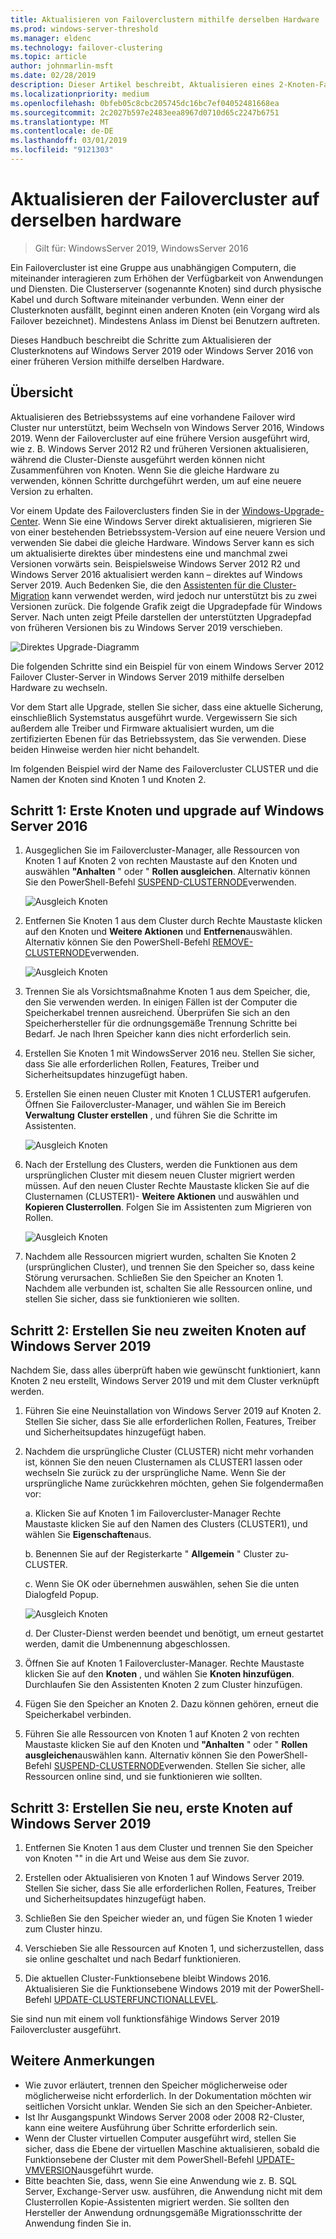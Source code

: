 ```yaml
---
title: Aktualisieren von Failoverclustern mithilfe derselben Hardware
ms.prod: windows-server-threshold
ms.manager: eldenc
ms.technology: failover-clustering
ms.topic: article
author: johnmarlin-msft
ms.date: 02/28/2019
description: Dieser Artikel beschreibt, Aktualisieren eines 2-Knoten-Failoverclusters mithilfe derselben hardware
ms.localizationpriority: medium
ms.openlocfilehash: 0bfeb05c8cbc205745dc16bc7ef04052481668ea
ms.sourcegitcommit: 2c2027b597e2483eea8967d0710d65c2247b6751
ms.translationtype: MT
ms.contentlocale: de-DE
ms.lasthandoff: 03/01/2019
ms.locfileid: "9121303"
---
```

# Aktualisieren der Failovercluster auf derselben hardware

> Gilt für: WindowsServer 2019, WindowsServer 2016

Ein Failovercluster ist eine Gruppe aus unabhängigen Computern, die miteinander interagieren zum Erhöhen der Verfügbarkeit von Anwendungen und Diensten. Die Clusterserver (sogenannte Knoten) sind durch physische Kabel und durch Software miteinander verbunden. Wenn einer der Clusterknoten ausfällt, beginnt einen anderen Knoten (ein Vorgang wird als Failover bezeichnet). Mindestens Anlass im Dienst bei Benutzern auftreten.

Dieses Handbuch beschreibt die Schritte zum Aktualisieren der Clusterknotens auf Windows Server 2019 oder Windows Server 2016 von einer früheren Version mithilfe derselben Hardware.

## Übersicht

Aktualisieren des Betriebssystems auf eine vorhandene Failover wird Cluster nur unterstützt, beim Wechseln von Windows Server 2016, Windows 2019.  Wenn der Failovercluster auf eine frühere Version ausgeführt wird, wie z. B. Windows Server 2012 R2 und früheren Versionen aktualisieren, während die Cluster-Dienste ausgeführt werden können nicht Zusammenführen von Knoten.  Wenn Sie die gleiche Hardware zu verwenden, können Schritte durchgeführt werden, um auf eine neuere Version zu erhalten.  

Vor einem Update des Failoverclusters finden Sie in der [Windows-Upgrade-Center](https://www.microsoft.com/upgradecenter).  Wenn Sie eine Windows Server direkt aktualisieren, migrieren Sie von einer bestehenden Betriebssystem-Version auf eine neuere Version und verwenden Sie dabei die gleiche Hardware. Windows Server kann es sich um aktualisierte direktes über mindestens eine und manchmal zwei Versionen vorwärts sein. Beispielsweise Windows Server 2012 R2 und Windows Server 2016 aktualisiert werden kann – direktes auf Windows Server 2019.  Auch Bedenken Sie, die den [Assistenten für die Cluster-Migration](https://blogs.msdn.microsoft.com/clustering/2012/06/25/how-to-move-highly-available-clustered-vms-to-windows-server-2012-with-the-cluster-migration-wizard/) kann verwendet werden, wird jedoch nur unterstützt bis zu zwei Versionen zurück. Die folgende Grafik zeigt die Upgradepfade für Windows Server. Nach unten zeigt Pfeile darstellen der unterstützten Upgradepfad von früheren Versionen bis zu Windows Server 2019 verschieben.

![Direktes Upgrade-Diagramm](media\In-Place-Upgrade\In-Place-Upgrade-1.png)

Die folgenden Schritte sind ein Beispiel für von einem Windows Server 2012 Failover Cluster-Server in Windows Server 2019 mithilfe derselben Hardware zu wechseln.  

Vor dem Start alle Upgrade, stellen Sie sicher, dass eine aktuelle Sicherung, einschließlich Systemstatus ausgeführt wurde.  Vergewissern Sie sich außerdem alle Treiber und Firmware aktualisiert wurden, um die zertifizierten Ebenen für das Betriebssystem, das Sie verwenden.  Diese beiden Hinweise werden hier nicht behandelt.

Im folgenden Beispiel wird der Name des Failovercluster CLUSTER und die Namen der Knoten sind Knoten 1 und Knoten 2.

## Schritt 1: Erste Knoten und upgrade auf Windows Server 2016

1. Ausgeglichen Sie im Failovercluster-Manager, alle Ressourcen von Knoten 1 auf Knoten 2 von rechten Maustaste auf den Knoten und auswählen **"Anhalten** " oder " **Rollen ausgleichen**.  Alternativ können Sie den PowerShell-Befehl [SUSPEND-CLUSTERNODE](https://docs.microsoft.com/powershell/module/failoverclusters/suspend-clusternode)verwenden.

    ![Ausgleich Knoten](media\In-Place-Upgrade\In-Place-Upgrade-2.png)

2. Entfernen Sie Knoten 1 aus dem Cluster durch Rechte Maustaste klicken auf den Knoten und **Weitere Aktionen** und **Entfernen**auswählen.  Alternativ können Sie den PowerShell-Befehl [REMOVE-CLUSTERNODE](https://docs.microsoft.com/powershell/module/failoverclusters/remove-clusternode)verwenden.

    ![Ausgleich Knoten](media\In-Place-Upgrade\In-Place-Upgrade-3.png)

3. Trennen Sie als Vorsichtsmaßnahme Knoten 1 aus dem Speicher, die, den Sie verwenden werden.  In einigen Fällen ist der Computer die Speicherkabel trennen ausreichend.  Überprüfen Sie sich an den Speicherhersteller für die ordnungsgemäße Trennung Schritte bei Bedarf.  Je nach Ihren Speicher kann dies nicht erforderlich sein.

4. Erstellen Sie Knoten 1 mit WindowsServer 2016 neu.  Stellen Sie sicher, dass Sie alle erforderlichen Rollen, Features, Treiber und Sicherheitsupdates hinzugefügt haben.

5. Erstellen Sie einen neuen Cluster mit Knoten 1 CLUSTER1 aufgerufen.  Öffnen Sie Failovercluster-Manager, und wählen Sie im Bereich **Verwaltung** **Cluster erstellen** , und führen Sie die Schritte im Assistenten.

    ![Ausgleich Knoten](media\In-Place-Upgrade\In-Place-Upgrade-4.png)

6. Nach der Erstellung des Clusters, werden die Funktionen aus dem ursprünglichen Cluster mit diesem neuen Cluster migriert werden müssen.  Auf den neuen Cluster Rechte Maustaste klicken Sie auf die Clusternamen (CLUSTER1)- **Weitere Aktionen** und auswählen und **Kopieren Clusterrollen**.  Folgen Sie im Assistenten zum Migrieren von Rollen.

    ![Ausgleich Knoten](media\In-Place-Upgrade\In-Place-Upgrade-5.png)

7.  Nachdem alle Ressourcen migriert wurden, schalten Sie Knoten 2 (ursprünglichen Cluster), und trennen Sie den Speicher so, dass keine Störung verursachen.  Schließen Sie den Speicher an Knoten 1.  Nachdem alle verbunden ist, schalten Sie alle Ressourcen online, und stellen Sie sicher, dass sie funktionieren wie sollten.

## Schritt 2: Erstellen Sie neu zweiten Knoten auf Windows Server 2019

Nachdem Sie, dass alles überprüft haben wie gewünscht funktioniert, kann Knoten 2 neu erstellt, Windows Server 2019 und mit dem Cluster verknüpft werden.

1. Führen Sie eine Neuinstallation von Windows Server 2019 auf Knoten 2. Stellen Sie sicher, dass Sie alle erforderlichen Rollen, Features, Treiber und Sicherheitsupdates hinzugefügt haben.

2. Nachdem die ursprüngliche Cluster (CLUSTER) nicht mehr vorhanden ist, können Sie den neuen Clusternamen als CLUSTER1 lassen oder wechseln Sie zurück zu der ursprüngliche Name.  Wenn Sie der ursprüngliche Name zurückkehren möchten, gehen Sie folgendermaßen vor:
   
   a. Klicken Sie auf Knoten 1 im Failovercluster-Manager Rechte Maustaste klicken Sie auf den Namen des Clusters (CLUSTER1), und wählen Sie **Eigenschaften**aus.
   
   b. Benennen Sie auf der Registerkarte " **Allgemein** " Cluster zu-CLUSTER.

   c. Wenn Sie OK oder übernehmen auswählen, sehen Sie die unten Dialogfeld Popup.

    ![Ausgleich Knoten](media\In-Place-Upgrade\In-Place-Upgrade-6.png)

    d. Der Cluster-Dienst werden beendet und benötigt, um erneut gestartet werden, damit die Umbenennung abgeschlossen.

3. Öffnen Sie auf Knoten 1 Failovercluster-Manager.  Rechte Maustaste klicken Sie auf den **Knoten** , und wählen Sie **Knoten hinzufügen**.  Durchlaufen Sie den Assistenten Knoten 2 zum Cluster hinzufügen.

4. Fügen Sie den Speicher an Knoten 2. Dazu können gehören, erneut die Speicherkabel verbinden. 

5. Führen Sie alle Ressourcen von Knoten 1 auf Knoten 2 von rechten Maustaste klicken Sie auf den Knoten und **"Anhalten** " oder " **Rollen ausgleichen**auswählen kann.  Alternativ können Sie den PowerShell-Befehl [SUSPEND-CLUSTERNODE](https://docs.microsoft.com/powershell/module/failoverclusters/suspend-clusternode)verwenden.  Stellen Sie sicher, alle Ressourcen online sind, und sie funktionieren wie sollten.

## Schritt 3: Erstellen Sie neu, erste Knoten auf Windows Server 2019

1. Entfernen Sie Knoten 1 aus dem Cluster und trennen Sie den Speicher von Knoten "" in die Art und Weise aus dem Sie zuvor.

2. Erstellen oder Aktualisieren von Knoten 1 auf Windows Server 2019.  Stellen Sie sicher, dass Sie alle erforderlichen Rollen, Features, Treiber und Sicherheitsupdates hinzugefügt haben.

3. Schließen Sie den Speicher wieder an, und fügen Sie Knoten 1 wieder zum Cluster hinzu.

4. Verschieben Sie alle Ressourcen auf Knoten 1, und sicherzustellen, dass sie online geschaltet und nach Bedarf funktionieren.

5. Die aktuellen Cluster-Funktionsebene bleibt Windows 2016.  Aktualisieren Sie die Funktionsebene Windows 2019 mit der PowerShell-Befehl [UPDATE-CLUSTERFUNCTIONALLEVEL](https://docs.microsoft.com/powershell/module/failoverclusters/update-clusterfunctionallevel).

Sie sind nun mit einem voll funktionsfähige Windows Server 2019 Failovercluster ausgeführt.

## Weitere Anmerkungen

- Wie zuvor erläutert, trennen den Speicher möglicherweise oder möglicherweise nicht erforderlich.  In der Dokumentation möchten wir seitlichen Vorsicht unklar.  Wenden Sie sich an den Speicher-Anbieter.
- Ist Ihr Ausgangspunkt Windows Server 2008 oder 2008 R2-Cluster, kann eine weitere Ausführung über Schritte erforderlich sein.
- Wenn der Cluster virtuellen Computer ausgeführt wird, stellen Sie sicher, dass die Ebene der virtuellen Maschine aktualisieren, sobald die Funktionsebene der Cluster mit dem PowerShell-Befehl [UPDATE-VMVERSION](https://docs.microsoft.com/powershell/module/hyper-v/update-vmversion)ausgeführt wurde.
- Bitte beachten Sie, dass, wenn Sie eine Anwendung wie z. B. SQL Server, Exchange-Server usw. ausführen, die Anwendung nicht mit dem Clusterrollen Kopie-Assistenten migriert werden.  Sie sollten den Hersteller der Anwendung ordnungsgemäße Migrationsschritte der Anwendung finden Sie in.